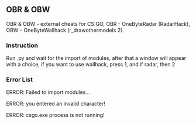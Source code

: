 ## OBR & OBW
OBR &amp; OBW - external cheats for CS:GO, OBR - OneByteRadar (RadarHack), OBW - OneByteWallhack (r_drawothermodels 2).

### Instruction
Run .py and wait for the import of modules, after that a window will appear with a choice, 
if you want to use wallhack, press 1, and if radar, then 2

### Error List
ERROR: Failed to import modules...

ERROR: you entered an invalid character!

ERROR: csgo.exe process is not running!
